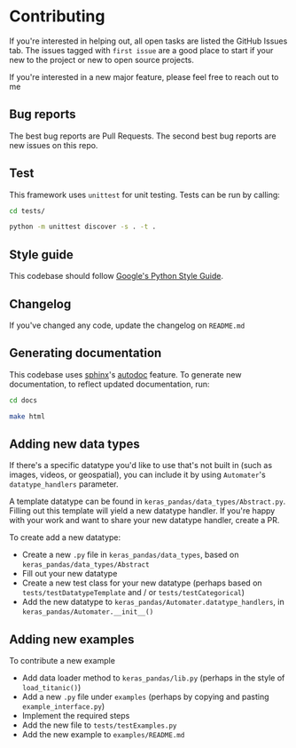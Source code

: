 # Contributing

If you're interested in helping out, all open tasks are listed the GitHub Issues tab. The issues tagged with 
`first issue` are a good place to start if your new to the project or new to open source projects. 

If you're interested in a new major feature, please feel free to reach out to me

## Bug reports

The best bug reports are Pull Requests. The second best bug reports are new issues on this repo.

## Test

This framework uses `unittest` for unit testing. Tests can be run by calling:

```bash
cd tests/

python -m unittest discover -s . -t .
```
## Style guide

This codebase should follow [Google's Python Style Guide](https://google.github.io/styleguide/pyguide.html). 

## Changelog

If you've changed any code, update the changelog on `README.md`

## Generating documentation

This codebase uses [sphinx](http://www.sphinx-doc.org/en/master/usage/restructuredtext/basics.html)'s 
[autodoc](http://www.sphinx-doc.org/en/master/ext/autodoc.html) feature. To generate new documentation, to reflect 
updated documentation, run:

```bash
cd docs

make html

```  

## Adding new data types


If there's a specific datatype you'd like to use that's not built in (such as images, videos, or geospatial), you can 
include it by using `Automater`'s `datatype_handlers` parameter. 

A template datatype can be found in `keras_pandas/data_types/Abstract.py`. Filling out this template will yield a new
 datatype handler. If you're happy with your work and want to share your new datatype handler, create a PR.
 
To create add a new datatype:

 - Create a new `.py` file in `keras_pandas/data_types`, based on `keras_pandas/data_types/Abstract`
 - Fill out your new datatype
 - Create a new test class for your new datatype (perhaps based on `tests/testDatatypeTemplate` and / or 
 `tests/testCategorical`) 
 - Add the new datatype to `keras_pandas/Automater.datatype_handlers`, in `keras_pandas/Automater.__init__()` 

## Adding new examples

To contribute a new example

 - Add data loader method to `keras_pandas/lib.py` (perhaps in the style of `load_titanic()`)
 - Add a new `.py` file under `examples` (perhaps by copying and pasting `example_interface.py`)
 - Implement the required steps
 - Add the new file to `tests/testExamples.py`
 - Add the new example to `examples/README.md`

